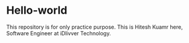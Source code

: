 # Hello-world
This repository is for only practice purpose.
This is Hitesh Kuamr here, Software Engineer at iDlivver Technology.
